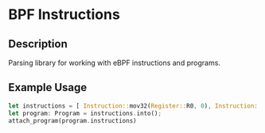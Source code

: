 # BPF Instructions

## Description
Parsing library for working with eBPF instructions and programs.

## Example Usage
```rust
let instructions = [ Instruction::mov32(Register::R0, 0), Instruction::exit() ];
let program: Program = instructions.into();
attach_program(program.instructions)
```
